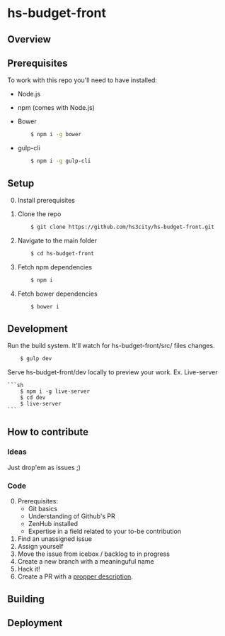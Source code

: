 # hs-budget-front

## Overview

## Prerequisites

To work with this repo you'll need to have installed:

+ Node.js
+ npm (comes with Node.js)
    

+ Bower

    ```sh
        $ npm i -g bower
    ```    

+ gulp-cli

    ```sh
        $ npm i -g gulp-cli
    ```    
    
## Setup

0. Install prerequisites
1. Clone the repo

    ```sh
        $ git clone https://github.com/hs3city/hs-budget-front.git
    ```    
    
2. Navigate to the main folder

    ```sh
        $ cd hs-budget-front
    ```    
    
3. Fetch npm dependencies

    ```sh
        $ npm i
    ```    
    
4. Fetch bower dependencies

    ```sh
        $ bower i
    ```
    
## Development

Run the build system. It'll watch for hs-budget-front/src/ files changes.
```sh
    $ gulp dev
```

Serve hs-budget-front/dev locally to preview your work.
Ex. Live-server

    ```sh
        $ npm i -g live-server
        $ cd dev
        $ live-server
    ```

## How to contribute

### Ideas
Just drop'em as issues ;)

### Code
0. Prerequisites:
    + Git basics
    + Understanding of Github's PR
    + ZenHub installed
    + Expertise in a field related to your to-be contribution
1. Find an unassigned issue
2. Assign yourself
3. Move the issue from icebox / backlog to in progress
3. Create a new branch with a meaninguful name
4. Hack it!
5. Create a PR with a [propper description](https://help.github.com/articles/closing-issues-via-commit-messages/).

## Building



## Deployment

